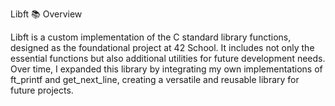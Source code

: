 Libft
📚 Overview

Libft is a custom implementation of the C standard library functions, designed as the foundational project at 42 School. It includes not only the essential functions but also additional utilities for future development needs. Over time, I expanded this library by integrating my own implementations of ft_printf and get_next_line, creating a versatile and reusable library for future projects.
